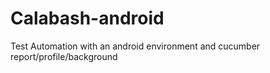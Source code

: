 # Calabash-android
Test Automation with an android environment and cucumber report/profile/background
